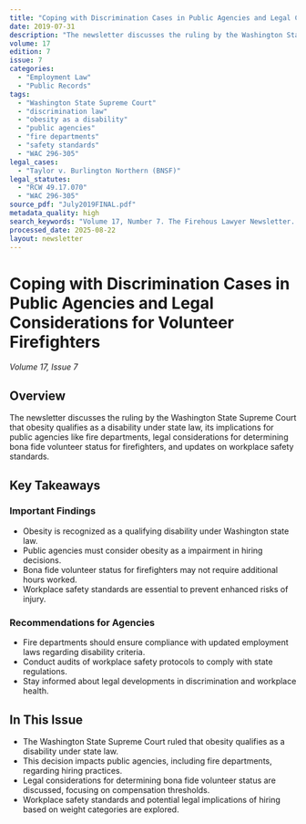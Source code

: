 ```yaml
---
title: "Coping with Discrimination Cases in Public Agencies and Legal Considerations for Volunteer Firefighters"
date: 2019-07-31
description: "The newsletter discusses the ruling by the Washington State Supreme Court that obesity qualifies as a disability under state law, its implications for public agencies like fire departments, legal considerations for determining bona fide volunteer status for firefighters, and updates on workplace safety standards."
volume: 17
edition: 7
issue: 7
categories:
  - "Employment Law"
  - "Public Records"
tags:
  - "Washington State Supreme Court"
  - "discrimination law"
  - "obesity as a disability"
  - "public agencies"
  - "fire departments"
  - "safety standards"
  - "WAC 296-305"
legal_cases:
  - "Taylor v. Burlington Northern (BNSF)"
legal_statutes:
  - "RCW 49.17.070"
  - "WAC 296-305"
source_pdf: "July2019FINAL.pdf"
metadata_quality: high
search_keywords: "Volume 17, Number 7. The Firehous Lawyer Newsletter. July 2019. Court holds obesity is a disability. Taylor v. Burlington Northern (BNSF). Federal law vs Washington Law Against Discrimination. Implica..."
processed_date: 2025-08-22
layout: newsletter
---
```


# Coping with Discrimination Cases in Public Agencies and Legal Considerations for Volunteer Firefighters

*Volume 17, Issue 7*

## Overview

The newsletter discusses the ruling by the Washington State Supreme Court that obesity qualifies as a disability under state law, its implications for public agencies like fire departments, legal considerations for determining bona fide volunteer status for firefighters, and updates on workplace safety standards.

## Key Takeaways

### Important Findings

- Obesity is recognized as a qualifying disability under Washington state law.
- Public agencies must consider obesity as a impairment in hiring decisions.
- Bona fide volunteer status for firefighters may not require additional hours worked.
- Workplace safety standards are essential to prevent enhanced risks of injury.

### Recommendations for Agencies

- Fire departments should ensure compliance with updated employment laws regarding disability criteria.
- Conduct audits of workplace safety protocols to comply with state regulations.
- Stay informed about legal developments in discrimination and workplace health.

## In This Issue

- The Washington State Supreme Court ruled that obesity qualifies as a disability under state law.
- This decision impacts public agencies, including fire departments, regarding hiring practices.
- Legal considerations for determining bona fide volunteer status are discussed, focusing on compensation thresholds.
- Workplace safety standards and potential legal implications of hiring based on weight categories are explored.

